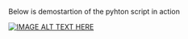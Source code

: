 Below is demostartion of the pyhton script in action

[![IMAGE ALT TEXT HERE](https://img.youtube.com/vi/G4v88TvWYWE/0.jpg)](https://www.youtube.com/watch?v=G4v88TvWYWE)
